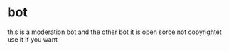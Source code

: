 # bot
this is a moderation bot and the other bot it is open sorce not copyrightet use it if you want
